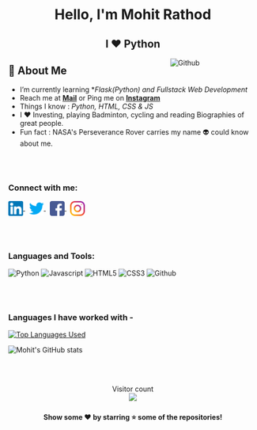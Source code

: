 <h1 align="center">Hello, I'm Mohit Rathod</h1>
<h2 align="center">I ❤️ Python</h2>

<img width="35%" align="right" alt="Github" src="https://user-images.githubusercontent.com/48678280/88862734-4903af80-d201-11ea-968b-9c939d88a37c.gif"/>

## 🧐 About Me
- I’m currently learning **Flask(Python) and Fullstack Web Development*
- Reach me at **<a href="mailto:mohit9820380945@gmail.com" target="blank">Mail</a>** or Ping me on **<a href="https://www.instagram.com/mohit_rathod_07/" target="blank">Instagram</a>**
- Things I know : <i> Python, HTML, CSS & JS </i>
- I ❤️ Investing, playing Badminton, cycling and reading Biographies of great people.
- Fun fact : NASA's Perseverance Rover carries my name 👽 could know about me.

<br><br>

<h3 align="left">Connect with me:</h3>
<p align="left">
    <a href="https://www.linkedin.com/in/mohit-rathod-4b3599192//" target="blank">
      <img align="center" src="img/linkedin.png" alt="LinkedIn : @mohit-rathod-4b3599192" height="30" width="30" />
    </a>&nbsp
    <a href="https://twitter.com/mohitrathod07">
      <img align="center" src="img/twitter.png" alt="Twitter : @mohitrathod07" width="30" height="30"/>
    </a>&nbsp
    <a href="https://www.facebook.com/mohitrathod07" target="blank">
      <img align="center" src="img/facebook.png" alt="Facebook : @mohitrathod07" height="30" width="30" />
    </a>&nbsp
    <a href="https://www.instagram.com/mohit_rathod_07/" target="blank">
      <img align="center" src="img/instagram.png" alt="Instagram : @mohit_rathod_07" height="30" width="30" />
    </a>
</p>
<br><br>

<h3 align="left">Languages and Tools:</h3>
<p align="left">
    <img src="https://img.shields.io/badge/Python-14354C?style=for-the-badge&logo=python&logoColor=white" alt="Python" height="30"/>
    <img src="https://img.shields.io/badge/JavaScript-323330?style=for-the-badge&logo=javascript&logoColor=F7DF1E" alt="Javascript" height="30"/>
    <img src="https://img.shields.io/badge/HTML5-E34F26?style=for-the-badge&logo=html5&logoColor=white" alt="HTML5" height="30"/>
    <img src="https://img.shields.io/badge/CSS3-1572B6?style=for-the-badge&logo=css3&logoColor=white" alt="CSS3" height="30"/>
    <img src="https://img.shields.io/badge/GitHub-100000?style=for-the-badge&logo=github&logoColor=white" alt="Github" height="30"/>
</p>
<br><br>

### Languages I have worked with -

[![Top Languages Used](https://github-readme-stats.vercel.app/api/top-langs/?username=mohitrathod7&layout=compact)](https://github.com/anuraghazra/github-readme-stats)

![Mohit's GitHub stats](https://github-readme-stats.vercel.app/api?username=mohitrathod7&show_icons=true&bg_color=30,e96443,904e95&title_color=fff&text_color=fff&count_private=true&include_all_commits=true)

<br><br>

<p align="center">Visitor count<br><img src="https://profile-counter.glitch.me/mohitrathod7/count.svg"/></p>

<h4 align="center">Show some ❤️ by starring ⭐ some of the repositories!</h4>

